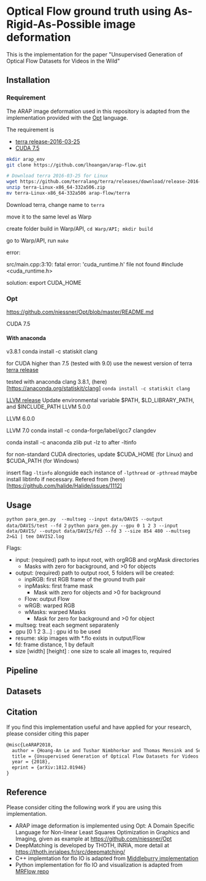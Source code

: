 # Optical Flow ground truth using As-Rigid-As-Possible image deformation
This is the implementation for the paper "Unsupervised Generation of Optical 
Flow Datasets for Videos in the Wild"

## Installation

### Requirement

The ARAP image deformation used in this repository is adapted from the implementation
provided with the [Opt](https://github.com/niessner/Opt) language.

The requirement is
- [terra release-2016-03-25](https://github.com/terralang/terra/releases)
- [CUDA 7.5](https://developer.nvidia.com/cuda-75-downloads-archive)

```sh
mkdir arap_env
git clone https://github.com/lhoangan/arap-flow.git

# Download terra 2016-03-25 for Linux
wget https://github.com/terralang/terra/releases/download/release-2016-03-25/terra-Linux-x86_64-332a506.zip
unzip terra-Linux-x86_64-332a506.zip
mv terra-Linux-x86_64-332a506 arap-flow/terra


```

Download terra, change name to `terra`

move it to the same level as Warp

create folder build in Warp/API, `cd Warp/API; mkdir build`

go to Warp/API, run `make`

error: 

src/main.cpp:3:10: fatal error: 'cuda_runtime.h' file not found
#include <cuda_runtime.h>

solution: export CUDA_HOME

### Opt
https://github.com/niessner/Opt/blob/master/README.md

CUDA 7.5

#### With anaconda

v3.8.1
conda install -c statiskit clang

for CUDA higher than 7.5 (tested with 9.0)
use the newest version of terra
[terra release](https://github.com/zdevito/terra/releases)

tested with anaconda clang 3.8.1, (here)[https://anaconda.org/statiskit/clang]
`conda install -c statiskit clang `

[LLVM release](http://releases.llvm.org/download.html)
Update environmental variable $PATH, $LD_LIBRARY_PATH, and $INCLUDE_PATH
LLVM 5.0.0

LLVM 6.0.0

LLVM 7.0
conda install -c conda-forge/label/gcc7 clangdev

conda install -c anaconda zlib
put -lz to after -ltinfo


for non-standard CUDA directories, update $CUDA_HOME (for Linux) and $CUDA_PATH (for Windows)

insert flag `-ltinfo` alongside each instance of `-lpthread` or `-pthread`
maybe install libtinfo if necessary. Refered from (here)[https://github.com/halide/Halide/issues/1112]


## Usage

`python para_gen.py  --multseg --input data/DAVIS --output data/DAVIS/test --fd 2`
`python para_gen.py --gpu 0 1 2 3 --input data/DAVIS/ --output data/DAVIS/fd3 --fd 3 --size 854 480 --multseg  2>&1 | tee DAVIS2.log`

Flags:
- input: (required) path to input root, with orgRGB and orgMask directories
    - Masks with zero for background, and >0 for objects
- output: (required) path to output root, 5 folders will be created:
    - inpRGB: first RGB frame of the ground truth pair
    - inpMasks: first frame mask
        - Mask with zero for objects and >0 for background
    - Flow: output Flow
    - wRGB: warped RGB
    - wMasks: warped Masks
        - Mask for zero for background and >0 for object
- multseg: treat each segment separatenly
- gpu [0 1 2 3...] : gpu id to be used
- resume: skip images with \*.flo exists in output/Flow
- fd: frame distance, 1 by default
- size [width] [height] : one size to scale all images to, required




## Pipeline

## Datasets

## Citation

If you find this implementation useful and have applied for your research, please
consider citing this paper
``` latex
@misc{LeARAP2018,
  author = {Hoang-An Le and Tushar Nimbhorkar and Thomas Mensink and Sezer Karaoglu and Anil S. Baslamisli and Theo Gevers},
  title = {Unsupervised Generation of Optical Flow Datasets for Videos in the Wild},
  year = {2018},
  eprint = {arXiv:1812.01946}
}
```

## Reference
Please consider citing the following work if you are using this implementation.
- ARAP image deformation is implemented using Opt: A Domain Specific Language 
for Non-linear Least Squares Optimization in Graphics and Imaging, given as
example at https://github.com/niessner/Opt
- DeepMatching is developed by THOTH, INRIA, more detail at
https://thoth.inrialpes.fr/src/deepmatching/
- C++ implemtation for flo IO is adapted from [Middleburry implementation](http://vision.middlebury.edu/flow/code/flow-code/flowIO.cpp)
- Python implementation for flo IO and visualization is adapted from [MRFlow repo](https://github.com/jswulff/mrflow/tree/master/utils)
